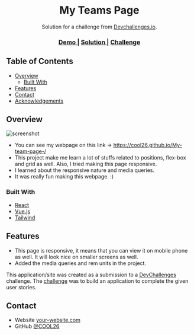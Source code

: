 <!-- Please update value in the {}  -->

<h1 align="center">My Teams Page</h1>

<div align="center">
   Solution for a challenge from  <a href="http://devchallenges.io" target="_blank">Devchallenges.io</a>.
</div>

<div align="center">
  <h3>
    <a href="https://cool26.github.io/My-team-page-/">
      Demo
    </a>
    <span> | </span>
    <a href="https://cool26.github.io/My-team-page-/">
      Solution
    </a>
    <span> | </span>
    <a href="https://devchallenges.io/challenges/hhmesazsqgKXrTkYkt0U">
      Challenge
    </a>
  </h3>
</div>

<!-- TABLE OF CONTENTS -->

## Table of Contents

- [Overview](#overview)
  - [Built With](#built-with)
- [Features](#features)
- [Contact](#contact)
- [Acknowledgements](#acknowledgements)

<!-- OVERVIEW -->

## Overview

![screenshot](https://user-images.githubusercontent.com/16707738/92399059-5716eb00-f132-11ea-8b14-bcacdc8ec97b.png)

- You can see my webpage on this link -> https://cool26.github.io/My-team-page-/
- This project make me learn a lot of stuffs related to positions, flex-box and grid as well. Also, I tried making this page responsive. 
- I learned about the responsive nature and media queries.
- It was really fun making this webpage. :)

### Built With

<!-- This section should list any major frameworks that you built your project using. Here are a few examples.-->

- [React](https://reactjs.org/)
- [Vue.js](https://vuejs.org/)
- [Tailwind](https://tailwindcss.com/)

## Features

- This page is responsive, it means that you can view it on mobile phone as well. It will look nice on smaller screens as well.
- Added the media queries and rem units in the project.

This application/site was created as a submission to a [DevChallenges](https://devchallenges.io/challenges) challenge. The [challenge](https://devchallenges.io/challenges/hhmesazsqgKXrTkYkt0U) was to build an application to complete the given user stories.

## Contact

- Website [your-website.com](https://cool26.github.io/My-team-page-/)
- GitHub [@COOL26](https://github.com/COOL26)
